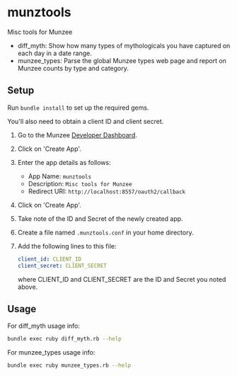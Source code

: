 # munztools

Misc tools for Munzee

* diff\_myth: Show how many types of mythologicals you have captured on each
  day in a date range.
* munzee\_types: Parse the global Munzee types web page and report on Munzee
  counts by type and category.

## Setup

Run ``bundle install`` to set up the required gems.

You'll also need to obtain a client ID and client secret.

1. Go to the Munzee [Developer Dashboard](https://www.munzee.com/api/apps).
1. Click on 'Create App'.
1. Enter the app details as follows:
    * App Name: `munztools`
    * Description: `Misc tools for Munzee`
    * Redirect URI: `http://localhost:8557/oauth2/callback`
1. Click on 'Create App'.
1. Take note of the ID and Secret of the newly created app.
1. Create a file named `.munztools.conf` in your home directory.
1. Add the following lines to this file:

    ```yaml
    client_id: CLIENT_ID
    client_secret: CLIENT_SECRET
    ```

    where CLIENT\_ID and CLIENT\_SECRET are the ID and Secret you noted above.

## Usage

For diff\_myth usage info:

```sh
bundle exec ruby diff_myth.rb --help
```

For munzee\_types usage info:

```sh
bundle exec ruby munzee_types.rb --help
```
